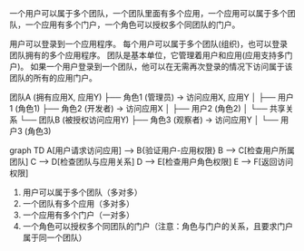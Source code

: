 一个用户可以属于多个团队，一个团队里面有多个应用，一个应用可以属于多个团队，一个应用有多个门户，一个角色可以授权多个同团队的门户。

用户可以登录到一个应用程序。 每个用户可以属于多个团队(组织)，也可以登录团队拥有的多个应用程序。
团队是基本单位，它管理着用户和应用(应用支持多门户)。 如果一个用户登录到一个团队，他可以在无需再次登录的情况下访问属于该团队的所有的应用门户。


团队A (拥有应用X, 应用Y)
├── 角色1 (管理员) → 访问应用X, 应用Y
│   ├── 用户1 (角色1)
├── 角色2 (开发者) → 访问应用X
│   ├── 用户2 (角色2)
│
└── 共享关系
    └── 团队B (被授权访问应用Y)
        ├── 角色3 (观察者) → 访问应用Y
        │   └── 用户3 (角色3)




graph TD
A[用户请求访问应用] --> B{验证用户-应用权限}
B --> C[检查用户所属团队]
C --> D[检查团队与应用关系]
D --> E[检查用户角色权限]
E --> F[返回访问权限]



1. 用户可以属于多个团队（多对多）
2. 一个团队有多个应用（多对多）
3. 一个应用有多个门户（一对多）
4. 一个角色可以授权多个同团队的门户（注意：角色与门户的关系，且要求门户属于同一个团队）

